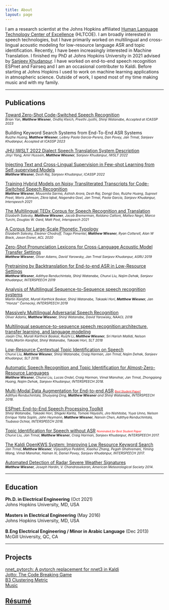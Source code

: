 ```yaml
---
title: About
layout: page
---
```

<!-- ![Profile Image]({{ site.url }}/{{ site.picture }}) -->

<p>I am a research scientist at the Johns Hopkins affiliated <a href="https://hltcoe.jhu.edu/">Human Language Technology Center of Excellence</a> (HLTCOE). I am broadly interested in speech technologies, but I
have primarily worked on multilingual and cross-lingual acoustic modeling for
low-resource language ASR and topic identification. Recently, I have been increasingly interested in Machine Translation.
I finished my PhD at Johns Hopkins University in 2021 advised by
<a href="https://www.clsp.jhu.edu/faculty/sanjeev-khudanpur">Sanjeev Khudanpur</a>.
I have worked on end-to-end speech recognition ESPnet and Fairseq and I am an occasional
contributer to Kaldi. Before starting at Johns Hopkins I used to
work on machine learning applications in atmospheric science. Outside of work,
I spend most of my time making music and with my family.</p> 

<hr>

<h2>Publications</h2>

<p><a href="https://arxiv.org/pdf/2211.01458.pdf">Toward Zero-Shot Code-Switched Speech Recognition</a><br />
<em style="font-size: 75%">Brian Yan, <strong>Matthew Wiesner</strong>, Ondřej Kleich, Preethi Jyothi, Shinji Watanabe, Accepted at ICASSP 2023</em></p>

<p>Building Keyword Search Systems from End-To-End ASR Systems<br />
<em style="font-size: 75%">Ruizhe Huang, <strong>Matthew Wiesner</strong>, Leibny Paola García-Perera, Dan Povey, Jan Trmal, Sanjeev Khudanpur, Accepted at ICASSP 2023</em></p>

<p><a href="https://aclanthology.org/2022.iwslt-1.29.pdf">JHU IWSLT 2022 Dialect Speech Translation System Description</a><br />
<em style="font-size: 75%">Jinyi Yang, Amir Hussein, <strong>Matthew Wiesner</strong>, Sanjeev Khudanpur, IWSLT 2022</em></p>

<p><a href="https://arxiv.org/pdf/2110.04863.pdf">Injecting Text and Cross-Lingual Supervision in Few-shot Learning from Self-supervised Models</a><br />
<em style="font-size: 75%"><strong>Matthew Wiesner</strong>, Desh Raj, Sanjeev Khudanpur, ICASSP 2022</em></p>

<p><a href="https://www.isca-speech.org/archive/pdfs/interspeech_2021/wiesner21_interspeech.pdf">Training Hybrid Models on Noisy Transliterated Transcripts for
  Code-Switched Speech Recognition</a><br />
<em style="font-size: 75%"><strong>Matthew Wiesner</strong>, Mousmita Sarma, Ashish Arora, Desh Raj, Dongji Gao, Ruizhe Huang,
Supreet Preet, Moris Johnson, Zikra Iqbal, Nagendra Goel, Jan Trmal, Paola García, Sanjeev Khudanpur, Interspeech 2021</em></p>

<p><a href="https://www.isca-speech.org/archive/pdfs/interspeech_2021/salesky21_interspeech.pdf">The Multilingual TEDx Corpus for Speech Recognition and Translation</a><br />
<em style="font-size: 75%">Elizabeth Salesky, <strong>Matthew Wiesner</strong>, Jacob Bremerman, Roldano Cattoni, Matteo Negri, Marco Turchi, Douglas W. Oard, Matt Post, Interspeech 2021</em></p>
  
<p><a href="https://arxiv.org/pdf/2005.13962.pdf">A Corpus for Large-Scale Phonetic Typology</a><br />
<em style="font-size: 75%">Elizabeth Salesky, Eleanor Chodroff, Tiago Pimentel, <strong>Matthew Wiesner</strong>, Ryan Cotterell, Alan W Black, Jason Eisner, ACL 2020</em></p>

<p><a href="https://ieeexplore.ieee.org/abstract/document/9004019">Zero-Shot Pronunciation Lexicons for Cross-Language Acoustic Model Transfer Settings</a><br />
<em style="font-size: 75%"><strong>Matthew Wiesner</strong>, Oliver Adams, David Yarowsky, Jan Trmal Sanjeev Khudanpur, ASRU 2019</em></p>

<p><a href="https://arxiv.org/abs/1812.03919">Pretraining by Backtranslation for End-to-end ASR in Low-Resource Settings</a><br />
<em style="font-size: 75%"><strong>Matthew Wiesner</strong>, Adithya Renduchintala, Shinji Watanabe, Chunxi Liu, Najim Dehak, Sanjeev Khudanpur, INTERSPEECH 2019</em></p>

<p><a href="https://arxiv.org/abs/1811.03451">Analysis of Multilingual Sequence-to-Sequence speech recognition systems</a><br />
<em style="font-size: 75%">Martin Karafiát, Murali Karthick Baskar, Shinji Watanabe, Takaaki Hori, <strong>Matthew Wiesner</strong>, Jan "Honza'' Černocký, INTERSPEECH 2019</em></p>

<p><a href="https://www.aclweb.org/anthology/N19-1009">Massively Multilingual Adversarial Speech Recognition</a><br />
<em style="font-size: 75%">Oliver Adams, <strong>Matthew Wiesner</strong>, Shinji Watanabe, David Yarowsky, NAACL 2018</em></p>

<p><a href="https://arxiv.org/abs/1810.03459">Multilingual sequence-to-sequence speech recognition:architecture, transfer learning, and language modeling</a><br />
<em style="font-size: 75%">Jaejin Cho, Murali Karthick Baskar, Ruizhi Li, <strong>Matthew Wiesner</strong>, Sri Harish Mallidi, Nelson Yalta,Martin Karafiat, Shinji Watanabe, Takaaki Hori, SLT 2018</em></p>

<p><a href="https://arxiv.org/pdf/1807.06204.pdf">Low-Resource Centextual Topic Identification on Speech</a><br />
<em style="font-size: 75%">Chunxi Liu, <strong>Matthew Wiesner</strong>, Shinji Watanabe, Craig Harman, Jan Trmal, Najim Dehak, Sanjeev Khudanpur, SLT 2018.</em></p>

<p><a href="https://www.isca-speech.org/archive/Interspeech_2018/pdfs/1836.pdf">Automatic Speech Recognition and Topic Identification for Almost-Zero-Resource Languages</a><br />
<em style="font-size: 75%"><strong>Matthew Wiesner</strong>, Chunxi Liu, Lucas Ondel, Craig Harman, Vimal Manohar, Jan Trmal, Zhongqiang Huang, Najim Dehak, Sanjeev Khudanpur, INTERSPEECH 2018.</em></p>

<p><a href="https://www.isca-speech.org/archive/Interspeech_2018/abstracts/2456.html">Multi-Modal Data Augmentation for End-to-end ASR</a>
<a href="https://www.clsp.jhu.edu/2018/09/06/clsp-students-win-best-student-paper-award-at-interspeech-2018/"><em style="font-size: 75%"><small><span style="color:red">Best Student Paper!</span></small></em></a><br />
<em style="font-size: 75%">Adithya Renduchintala, Shuoyang Ding, <strong>Matthew Wiesner</strong> and Shinji Watanabe, INTERSPEECH 2018.</em></p>

<p><a href="https://www.isca-speech.org/archive/Interspeech_2018/abstracts/1456.html">ESPnet: End-to-End Speech Processing Toolkit</a><br />
<em style="font-size: 75%">Shinji Watanabe, Takaaki Hori, Shigeki Karita, Tomoki Hayashi, Jiro Nishitoba, Yuya Unno, Nelson Enrique Yalta Soplin, Jahn Heymann, <strong>Matthew Wiesner</strong>, Nanxin Chen, Adithya Renduchintala, Tsubasa Ochiai, INTERSPEECH 2018.</em></p>

<p><a href="https://www.isca-speech.org/archive/Interspeech_2017/pdfs/1093.PDF">Topic Identification for Speech without ASR</a> <em style="font-size: 75%"><small><span style="color:red">Nominated for Best Student Paper</span></small></em><br />
<em style="font-size: 75%">Chunxi Liu, Jan Trmal, <strong>Matthew Wiesner</strong>, Craig Harman, Sanjeev Khudanpur, INTERSPEECH 2017.</em></p>

<p><a href="https://www.isca-speech.org/archive/Interspeech_2017/pdfs/0601.PDF">The Kaldi OpenKWS System: Improving Low Resource Keyword Search</a><br />
<em style="font-size: 75%">Jan Trmal, <strong>Matthew Wiesner</strong>, Vijayaditya Peddinti, Xiaohui Zhang, Pegah Ghahremani, Yiming Wang, Vimal Manohar, Hainan Xi, Daniel Povey, Sanjeev Khudanpur, INTERSPEECH 2017.</em></p>

<p><a href="https://ams.confex.com/ams/94Annual/webprogram/Paper242901.html">Automated Detection of Radar Severe Weather Signatures</a><br />
<em style="font-size: 75%"><strong>Matthew Wiesner</strong>, Joseph Hardin, V. Chandrasekaran, American Meteorological Society 2014. </em></p>

<hr>

<h2>Education</h2>

<b>Ph.D. in Electrical Engineering</b> (Oct 2021) <br />
Johns Hopkins University, MD, USA
<br />
<br />
<b>Masters in Electrical Engineering</b> (May 2016) <br />
Johns Hopkins University, MD, USA
<br />
<br />
<b>B.Eng Electrical Engineering / Minor in Arabic Language</b> (Dec 2013) <br />
McGill University, QC, CA

<hr>

<h2>Projects</h2>
<a href="https://github.com/m-wiesner/nnet_pytorch/tree/conda_install">nnet_pytorch: A pytorch replacement for nnet3 in Kaldi</a><br />
<a href="https://github.com/m-wiesner/Jotto">Jotto: The Code Breaking Game</a><br />
<a href="https://github.com/m-wiesner/BCUBED">B3 Clustering Metric</a><br />
<a href="https://soundcloud.com/groschatorange">Music</a>

<h2><a href="https://m-wiesner.github.io/matthew_resume.pdf">Résumé</a></h2>

